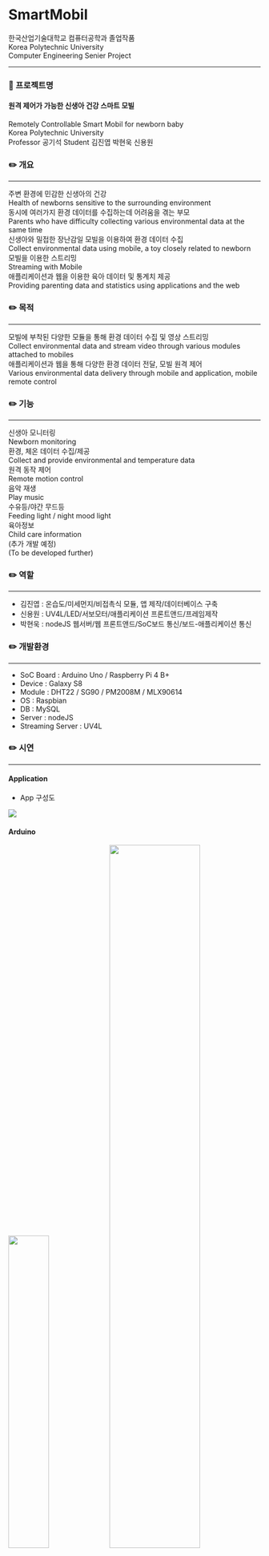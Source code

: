 # SmartMobil
한국산업기술대학교 컴퓨터공학과 졸업작품<br>
Korea Polytechnic University<br>
Computer Engineering Senier Project<br>

--------------------------------------

### :book: 프로젝트명 
#### 원격 제어가 가능한 신생아 건강 스마트 모빌  
Remotely Controllable Smart Mobil for newborn baby  
Korea Polytechnic University  
Professor 공기석 Student 김진엽 박현욱 신용원  

### :pencil2: 개요  
----------------------------------------------------------
주변 환경에 민감한 신생아의 건강  
Health of newborns sensitive to the surrounding environment  
동시에 여러가지 환경 데이터를 수집하는데 어려움을 겪는 부모  
Parents who have difficulty collecting various environmental data at the same time  
신생아와 밀접한 장난감일 모빌을 이용하여 환경 데이터 수집  
Collect environmental data using mobile, a toy closely related to newborn  
모빌을 이용한 스트리밍  
Streaming with Mobile  
애플리케이션과 웹을 이용한 육아 데이터 및 통계치 제공  
Providing parenting data and statistics using applications and the web  

### :pencil2: 목적
----------------------------------------------------------
모빌에 부착된 다양한 모듈을 통해 환경 데이터 수집 및 영상 스트리밍  
Collect environmental data and stream video through various modules attached to mobiles  
애플리케이션과 웹을 통해 다양한 환경 데이터 전달, 모빌 원격 제어  
Various environmental data delivery through mobile and application, mobile remote control  

### :pencil2: 기능 
----------------------------------------------------------
신생아 모니터링  
Newborn monitoring  
환경, 체온 데이터 수집/제공  
Collect and provide environmental and temperature data  
원격 동작 제어  
Remote motion control  
음악 재생  
Play music  
수유등/야간 무드등  
Feeding light / night mood light  
육아정보  
Child care information  
(추가 개발 예정)  
(To be developed further)  


### :pencil2: 역할
----------------------------------------------------------
* 김진엽 : 온습도/미세먼지/비접촉식 모듈, 앱 제작/데이터베이스 구축  
* 신용원 : UV4L/LED/서보모터/애플리케이션 프론트앤드/프레임제작  
* 박현욱 : nodeJS 웹서버/웹 프론트앤드/SoC보드 통신/보드-애플리케이션 통신  


### :pencil2: 개발환경
----------------------------------------------------------
* SoC Board : Arduino Uno / Raspberry Pi 4 B+  
* Device : Galaxy S8  
* Module : DHT22 / SG90 / PM2008M / MLX90614  
* OS : Raspbian  
* DB : MySQL  
* Server : nodeJS  
* Streaming Server : UV4L  


### :pencil2: 시연
----------------------------------------------------------
#### Application
* App 구성도
<img src="https://user-images.githubusercontent.com/37360089/80593558-68e9d280-8a5c-11ea-86b9-7a3859a4b599.png"/>

#### Arduino
<img src="https://user-images.githubusercontent.com/37360089/76210683-f58bc780-6247-11ea-8ccc-aaa18010fc40.jpg" width="40%"><img src="https://user-images.githubusercontent.com/37360089/72738200-6a496a80-3be4-11ea-87ab-3dd8c8f5f42d.png" width="60%">

#### RasberryPi
<img src="https://user-images.githubusercontent.com/37360089/76210681-f3c20400-6247-11ea-8641-bcb040c61425.jpg" width="50%">

#### Server
* UV4L
<img src="https://user-images.githubusercontent.com/37360089/76210685-f6bcf480-6247-11ea-82c1-12650695468c.png" width="50%">


### :pencil2: 참고
----------------------------------------------------------
#### 사이트
* 전반적인 웹구축 : http://www.hardcopyworld.com/ngine/aduino/index.php/archives/3343 
* 모듈에러 참고자료 : https://github.com/serialport/node-serialport/issues/1910
* node 버젼 변경시 참고자료 : https://futurecreator.github.io/2018/05/28/nodejs-npm-update-latest-or-stable-version/
* led GPIO 참고자료 : https://webnautes.tistory.com/836
https://m.blog.naver.com/PostView.nhn?blogId=roboholic84&logNo=220336410478&proxyReferer=https%3A%2F%2Fwww.google.com%2F
https://itnext.io/introduction-to-iot-with-raspberry-pi-and-node-js-using-rgb-led-lights-77f4750a5ea9
https://www.w3schools.com/nodejs/nodejs_raspberrypi_rgb_led_websocket.asp

* 파이카메라를 이용한 MMAL MOTION – MJPEG 스트리밍 : http://www.hardcopyworld.com/ngine/aduino/index.php/archives/1803
* 라즈베리파이 카메라 동영상 스트리밍 : http://blog.naver.com/PostView.nhn?blogId=3demp&logNo=221399934352&categoryNo=0&parentCategoryNo=52
&viewDate=&currentPage=1&postListTopCurrentPage=1&from=search
* 라즈베리파이를 이용한 음악 스트리밍 : https://writingdeveloper.tistory.com/8
Noje.js 스트리밍 : https://javafa.gitbooks.io/nodejs_server_basic/content/chapter11.html

#### 관련 논문
* [이군자,이명희(2002), 신생아 감각자극에 관한 국내 연구 논문 분석, 아동간호학회지, 8(3), 332p]
* [안영미, 손 민, 김남희, 강나래, 강승연, 정은미(2017), 고위험신생아의 저체온증 현황 및 관련요인, 아동간호학회지, 23(4), 505p]

